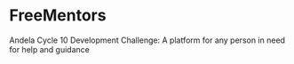 # FreeMentors
Andela Cycle 10 Development Challenge: A platform for any person in need for help and guidance 
